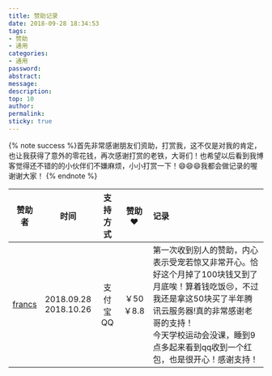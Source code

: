 ```yaml
---
title: 赞助记录
date: 2018-09-28 18:34:53
tags:
- 赞助
- 通用
categories:
- 通用
password:
abstract:
message:
description:
top: 10
author:
permalink:
sticky: true
---
```

{% note success %}首先非常感谢朋友们资助，打赏我，这不仅是对我的肯定，也让我获得了意外的零花钱，再次感谢打赏的老铁，大哥们！也希望以后看到我博客觉得还不错的的小伙伴们不嫌麻烦，小小打赏一下！😄😄😄我都会做记录的喔谢谢大家！
{% endnote %}

|赞助者|时间|支持方式|赞助❤️|记录|
|:-:|:-:|:-:|:-:|:--|
|[francs](https://postgres.fun)|2018.09.28<br>2018.10.26|支付宝 QQ|￥50<br>￥8.8|第一次收到别人的赞助，内心表示受宠若惊又非常开心。恰好这个月掉了100块钱又到了月底唉！算着钱吃饭😢，不过我还是拿这50块买了半年腾讯云服务器!真的非常感谢老哥的支持！<br>今天学校运动会没课，睡到9点多起来看到qq收到一个红包，也是很开心！感谢支持！|
